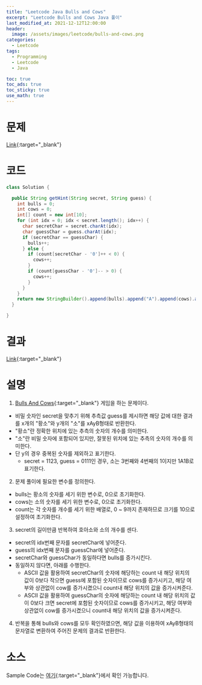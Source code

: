 ```yaml
---
title: "Leetcode Java Bulls and Cows"
excerpt: "Leetcode Bulls and Cows Java 풀이"
last_modified_at: 2021-12-12T12:00:00
header:
  image: /assets/images/leetcode/bulls-and-cows.png
categories:
  - Leetcode
tags:
  - Programming
  - Leetcode
  - Java

toc: true
toc_ads: true
toc_sticky: true
use_math: true
---
```

# 문제
[Link](https://leetcode.com/problems/bulls-and-cows/){:target="_blank"}

# 코드
```java
class Solution {

  public String getHint(String secret, String guess) {
    int bulls = 0;
    int cows = 0;
    int[] count = new int[10];
    for (int idx = 0; idx < secret.length(); idx++) {
      char secretChar = secret.charAt(idx);
      char guessChar = guess.charAt(idx);
      if (secretChar == guessChar) {
        bulls++;
      } else {
        if (count[secretChar - '0']++ < 0) {
          cows++;
        }
        if (count[guessChar - '0']-- > 0) {
          cows++;
        }
      }
    }
    return new StringBuilder().append(bulls).append("A").append(cows).append("B").toString();
  }

}
```

# 결과
[Link](https://leetcode.com/submissions/detail/600493562/){:target="_blank"}

# 설명
1. [Bulls And Cows](https://en.wikipedia.org/wiki/Bulls_and_Cows){:target="_blank"} 게임을 하는 문제이다.
- 비밀 숫자인 secret을 맞추기 위해 추측값 guess를 제시하면 해당 값에 대한 결과를 x개의 "황소"와 y개의 "소"를 xAyB형태로 반환한다.
- "황소"란 정확한 위치에 있는 추측의 숫자의 개수를 의미한다.
- "소"란 비밀 숫자에 포함되어 있지만, 잘못된 위치에 있는 추측의 숫자의 개수를 의미한다.
- 단 y의 경우 중복된 숫자를 제외하고 표기한다.
  - secret = 1123, guess = 0111인 경우, 소는 3번째와 4번째의 1이지만 1A1B로 표기한다.

2. 문제 풀이에 필요한 변수를 정의한다.
- bulls는 황소의 숫자를 세기 위한 변수로, 0으로 초기화한다.
- cows는 소의 숫자를 세기 위한 변수로, 0으로 초기화한다.
- count는 각 숫자를 개수를 세기 위한 배열로, 0 ~ 9까지 존재하므로 크기를 10으로 설정하여 초기화한다.

3. secret의 길이만큼 반복하여 호아소와 소의 개수를 센다.
- secret의 idx번째 문자를 secretChar에 넣어준다.
- guess의 idx번째 문자를 guessChar에 넣어준다.
- secretChar와 guessChar가 동일하다면 bulls를 증가시킨다.
- 동일하지 않다면, 아래를 수행한다.
  - ASCII 값을 활용하여 secretChar의 숫자에 해당하는 count 내 해당 위치의 값이 0보다 작으면 guess에 포함된 숫자이므로 cows를 증가시키고, 해당 여부와 상관없이 cow를 증가시켰으니 count내 해당 위치의 값을 증가시켜준다.
  - ASCII 값을 활용하여 guessChar의 숫자에 해당하는 count 내 해당 위치의 값이 0보다 크면 secret에 포함된 숫자이므로 cows를 증가시키고, 해당 여부와 상관없이 cow를 증가시켰으니 count내 해당 위치의 값을 증가시켜준다.

4. 반복을 통해 bulls와 cows를 모두 확인하였으면, 해당 값을 이용하여 xAyB형태의 문자열로 변환하여 주어진 문제의 결과로 반환한다.

# 소스
Sample Code는 [여기](https://github.com/GracefulSoul/leetcode/blob/master/src/main/java/gracefulsoul/problems/BullsAndCows.java){:target="_blank"}에서 확인 가능합니다.